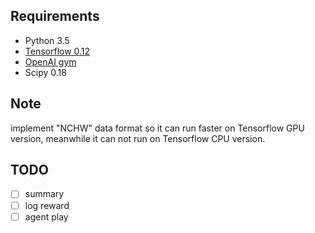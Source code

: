 ## Requirements
- Python 3.5
- [Tensorflow 0.12](https://www.tensorflow.org/get_started/os_setup#anaconda_installation)
- [OpenAI gym](https://github.com/openai/gym#installing-everything)
- Scipy 0.18

## Note
implement "NCHW" data format so it can run faster on Tensorflow GPU version, meanwhile it can not run on Tensorflow CPU version.

## TODO
- [ ] summary
- [ ] log reward
- [ ] agent play